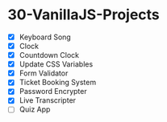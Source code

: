 # 30-VanillaJS-Projects

- [x] Keyboard Song
- [x] Clock
- [x] Countdown Clock
- [x] Update CSS Variables
- [x] Form Validator
- [x] Ticket Booking System
- [x] Password Encrypter
- [x] Live Transcripter
- [ ] Quiz App 
<!-- - [ ] 10 -  -->
